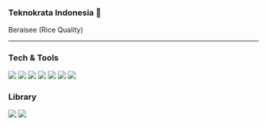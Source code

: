 ### Teknokrata Indonesia 👋
Beraisee (Rice Quality)

---



### Tech & Tools
<img src="https://img.shields.io/badge/-HTML5-E34F26?style=flat&logo=html5&logoColor=white">
<img src="https://img.shields.io/badge/-CSS3-1572B6?style=flat&logo=css3&logoColor=white">
<img src="https://img.shields.io/badge/-JavaScript-eed718?style=flat&logo=javascript&logoColor=ffffff">
<img src="http://img.shields.io/badge/-VS%20Code-007ACC?style=flat&logo=visual%20studio%20code&logoColor=white">
<img src="http://img.shields.io/badge/-Git-F1502F?style=flat&logo=git&logoColor=FFFFFF">
<img src="https://img.shields.io/badge/-Roboflow-5A0FC8?style=flat">
<img src="http://img.shields.io/badge/-Nominatim-4285F4?style=flat&logo=openstreetmap&logoColor=white">

### Library
<img src="https://img.shields.io/badge/-ApexCharts-4285F4?style=flat">
<img src="https://img.shields.io/badge/-PhosporIcons-84CC16?style=flat">
